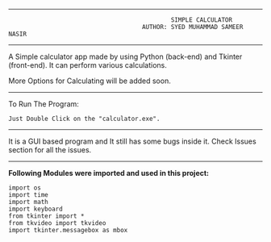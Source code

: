 -----------------------------------------------------------------------------------------------------------------
                                                 SIMPLE CALCULATOR
                                         AUTHOR: SYED MUHAMMAD SAMEER NASIR
-----------------------------------------------------------------------------------------------------------------

A Simple calculator app made by using Python (back-end) and Tkinter (front-end). It can perform various calculations.

More Options for Calculating will be added soon.

-----------------------------------------------------------------------------------------------------------------

To Run The Program:
    
    Just Double Click on the "calculator.exe".

-----------------------------------------------------------------------------------------------------------------

It is a GUI based program and It still has some bugs inside it. Check Issues section for all the issues.

-----------------------------------------------------------------------------------------------------------------

**Following Modules were imported and used in this project:**

    import os
    import time
    import math
    import keyboard
    from tkinter import *
    from tkvideo import tkvideo
    import tkinter.messagebox as mbox
